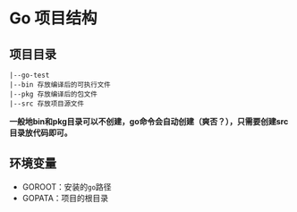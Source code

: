 
# Go 项目结构

## 项目目录
```other
|--go-test
|--bin 存放编译后的可执行文件
|--pkg 存放编译后的包文件
|--src 存放项目源文件
```
**一般地bin和pkg目录可以不创建，go命令会自动创建（爽否？），只需要创建src目录放代码即可。**

## 环境变量
- GOROOT：安装的`go`路径
- GOPATA：项目的根目录

<!--stackedit_data:
eyJoaXN0b3J5IjpbLTEzNzM4Mzg4MzldfQ==
-->